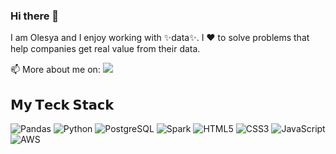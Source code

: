 ### Hi there 👋

I am Olesya and I enjoy working with ✨data✨. I ❤️ to solve problems that help companies get real value from their data.

📫 More about me on: [<img src="https://img.shields.io/badge/linkedin-%230077B5.svg?&style=for-the-badge&logo=linkedin&logoColor=white"/>](https://ca.linkedin.com/in/olesya-irkhina-3a890765)

## 𝗠𝘆 𝗧𝗲𝗰𝗸 𝗦𝘁𝗮𝗰𝗸
![Pandas](https://img.shields.io/badge/-pandas-05122A?style=flat&logo=pandas)
![Python](https://img.shields.io/badge/-Python-05122A?style=flat&logo=python)
![PostgreSQL](https://img.shields.io/badge/PostgreSQL-05122A?style=flat&logo=postgresql)
![Spark](https://img.shields.io/badge/-Apache_Spark-05122A?style=flat&logo=apache-spark)
![HTML5](https://img.shields.io/badge/-HTML5-%23E44D27?style=flat-square&logo=html5&logoColor=ffffff)
![CSS3](https://img.shields.io/badge/-CSS3-%231572B6?style=flat-square&logo=css3)
![JavaScript](https://img.shields.io/badge/-JavaScript-%23F7DF1C?style=flat-square&logo=javascript&logoColor=000000&labelColor=%23F7DF1C&color=%23FFCE5A)
![AWS](https://img.shields.io/badge/-AWS-05122A?style=flat&logo=Amazon-AWS)

<!--
**itekkie/itekkie** is a ✨ _special_ ✨ repository because its `README.md` (this file) appears on your GitHub profile.

Here are some ideas to get you started:

- 🔭 I’m currently working on ...
- 🌱 I’m currently learning ...
- 👯 I’m looking to collaborate on ...
- 🤔 I’m looking for help with ...
- 💬 Ask me about ...
- 📫 How to reach me: ...
- 😄 Pronouns: ...
- ⚡ Fun fact: ...
-->

